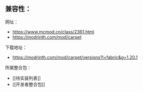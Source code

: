 兼容性：
- 

网址：
- https://www.mcmod.cn/class/2361.html
- https://modrinth.com/mod/carpet

下载地址：
- https://modrinth.com/mod/carpet/versions?l=fabric&g=1.20.1

所属整合包：
- [[待实装列表]]
- [[开发者整合包]]